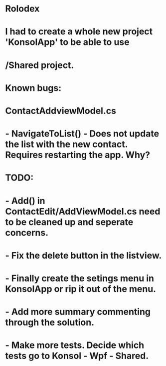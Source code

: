 # Rolodex
#
# I had to create a whole new project 'KonsolApp' to be able to  use 
# /Shared project. 
#
# Known bugs:
# ContactAddviewModel.cs
# - NavigateToList() - Does not update the list with the new contact. Requires restarting the app. Why?
#
# TODO:
# - Add() in ContactEdit/AddViewModel.cs need to be cleaned up and seperate concerns.
# - Fix the delete button in the listview.
# - Finally create the setings menu in KonsolApp or rip it out of the menu. 
# - Add more summary commenting through the solution. 
# - Make more tests. Decide which tests go to Konsol - Wpf - Shared. 